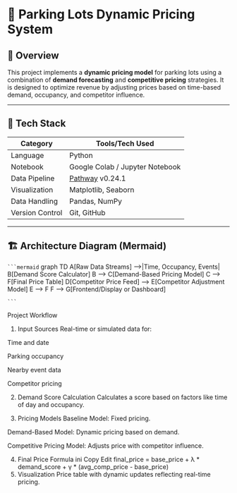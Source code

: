 # 📌 Parking Lots Dynamic Pricing System

## 🚗 Overview

This project implements a **dynamic pricing model** for parking lots using a combination of **demand forecasting** and **competitive pricing** strategies. It is designed to optimize revenue by adjusting prices based on time-based demand, occupancy, and competitor influence.

---

## 🧰 Tech Stack

| Category       | Tools/Tech Used                     |
|----------------|-------------------------------------|
| Language       | Python                              |
| Notebook       | Google Colab / Jupyter Notebook     |
| Data Pipeline  | [Pathway](https://pathway.com) v0.24.1 |
| Visualization  | Matplotlib, Seaborn                 |
| Data Handling  | Pandas, NumPy                       |
| Version Control| Git, GitHub                         |

---

## 🏗️ Architecture Diagram (Mermaid)

```` ```mermaid ````
graph TD
    A[Raw Data Streams] -->|Time, Occupancy, Events| B[Demand Score Calculator]
    B --> C[Demand-Based Pricing Model]
    C --> F[Final Price Table]
    D[Competitor Price Feed] --> E[Competitor Adjustment Model]
    E --> F
    F --> G[Frontend/Display or Dashboard]

```` ``` ```` 

Project Workflow
1. Input Sources
Real-time or simulated data for:

Time and date

Parking occupancy

Nearby event data

Competitor pricing

2. Demand Score Calculation
Calculates a score based on factors like time of day and occupancy.

3. Pricing Models
Baseline Model: Fixed pricing.

Demand-Based Model: Dynamic pricing based on demand.

Competitive Pricing Model: Adjusts price with competitor influence.

4. Final Price Formula
ini
Copy
Edit
final_price = base_price + λ * demand_score + γ * (avg_comp_price - base_price)
5. Visualization
Price table with dynamic updates reflecting real-time pricing.


